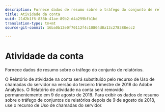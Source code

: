 ```yaml
---
description: Fornece dados de resumo sobre o tráfego do conjunto de relatórios.
title: Atividade da conta
uuid: 21d2b1f6-838b-41ae-89b2-d4a299bfb1bd
translation-type: tm+mt
source-git-commit: 16ba0b12e0f70112f4c10804d0a13c278388ecc2

---
```



# Atividade da conta

Fornece dados de resumo sobre o tráfego do conjunto de relatórios.

O Relatório de atividade na conta será substituído pelo recurso de Uso de chamadas do servidor na versão do terceiro trimestre de 2018 do Adobe Analytics. O Relatório de atividade na conta será removido permanentemente em 9 de agosto de 2018. Para exibir os dados de resumo sobre o tráfego de conjuntos de relatórios depois de 9 de agosto de 2018, use o recurso de Uso de chamadas do servidor.
